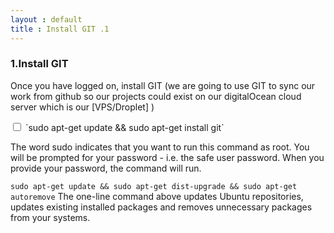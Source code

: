 ```yaml
---
layout : default
title : Install GIT .1
---
```


<h3>1.Install GIT</h3>

Once you have logged on, install GIT (we are going to use GIT to sync our work from github so our projects could exist on our digitalOcean cloud server which is our [VPS/Droplet] )

<input type="checkbox" class="sidebar-checkbox" id="sidebar-checkbox">
`sudo apt-get update && sudo apt-get install git`

The word sudo indicates that you want to run this command as root. You will be prompted for your password - i.e. the safe user password. When you provide your password, the command will run.

`sudo apt-get update && sudo apt-get dist-upgrade && sudo apt-get autoremove`
The one-line command above updates Ubuntu repositories, updates existing installed packages and removes unnecessary packages from your systems.
